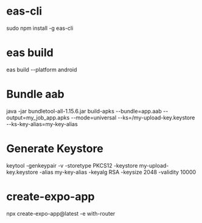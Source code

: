 # eas-cli

sudo npm install -g eas-cli

# eas build

eas build --platform android

# Bundle aab

java -jar bundletool-all-1.15.6.jar build-apks --bundle=app.aab --output=my_job_app.apks --mode=universal --ks=<file-path>/my-upload-key.keystore --ks-key-alias=my-key-alias

# Generate Keystore

keytool -genkeypair -v -storetype PKCS12 -keystore my-upload-key.keystore -alias my-key-alias -keyalg RSA -keysize 2048 -validity 10000

# create-expo-app

npx create-expo-app@latest -e with-router
